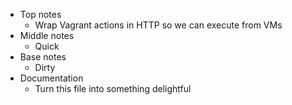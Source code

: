 * Top notes
  - Wrap Vagrant actions in HTTP so we can execute from VMs
* Middle notes
  - Quick
* Base notes
  - Dirty
* Documentation
  - Turn this file into something delightful
